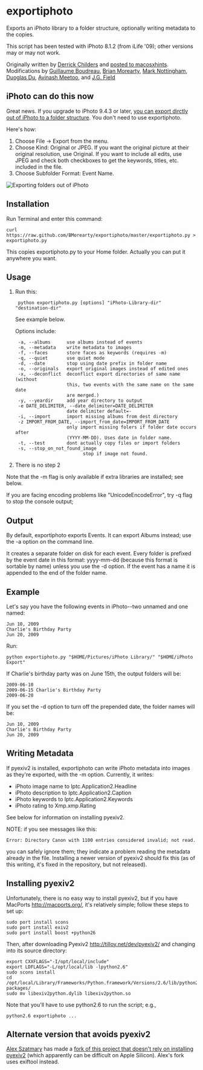 exportiphoto
============

Exports an iPhoto library to a folder structure, optionally writing
metadata to the copies.

This script has been tested with iPhoto 8.1.2 (from iLife '09); other versions
may or may not work.

Originally written by [Derrick Childers](https://github.com/derrickchilders) and
[posted to macosxhints](http://www.macosxhints.com/article.php?story=20081108132735425).
Modifications by
[Guillaume Boudreau](http://github.com/gboudreau),
[Brian Morearty](http://github.com/BMorearty),
[Mark Nottingham](http://github.com/mnot),
[Duoglas Du](http://github.com/duoglas),
[Avinash Meetoo](http://github.com/avinash), and
[J.G. Field](http://gitub.com/jgfield)

iPhoto can do this now
----------------------

Great news. If you upgrade to iPhoto 9.4.3 or later, [you can export
dirctly out of iPhoto to a folder
structure](https://discussions.apple.com/message/24759040#24759040). You don't need to use
exportiphoto.

Here's how:

1. Choose File &rarr; Export from the menu.
2. Choose Kind: Original or JPEG. If you want the original picture at
   their original resolution, use Original. If you want to include all
   edits, use JPEG and check both checkboxes to get the keywords,
   titles, etc. included in the file.
3. Choose Subfolder Format: Event Name.

![Exporting folders out of iPhoto](iPhoto11exportbyevent.png)

Installation
------------

Run Terminal and enter this command:

    curl https://raw.github.com/BMorearty/exportiphoto/master/exportiphoto.py > exportiphoto.py

This copies exportiphoto.py to your Home folder. Actually you can put it
anywhere you want.

Usage
-----

1. Run this:

        python exportiphoto.py [options] "iPhoto-Library-dir" "destination-dir"

    See example below.

    Options include:

        -a, --albums      use albums instead of events
        -m, --metadata    write metadata to images
        -f, --faces       store faces as keywords (requires -m)
        -q, --quiet       use quiet mode
        -d, --date        stop using date prefix in folder name
        -o, --originals   export original images instead of edited ones
        -x, --deconflict  deconflict export directories of same name (without
                          this, two events with the same name on the same date
                          are merged.)
        -y, --yeardir     add year directory to output
        -e DATE_DELIMITER, --date_delimiter=DATE_DELIMITER
                          date delimiter default=-
        -i, --import      import missing albums from dest directory
        -z IMPORT_FROM_DATE, --import_from_date=IMPORT_FROM_DATE
                          only import missing folers if folder date occurs after
                          (YYYY-MM-DD). Uses date in folder name.
        -t, --test        dont actually copy files or import folders
        -s, --stop_on_not_found_image
                                stop if image not found.


2. There is no step 2

Note that the -m flag is only available if extra libraries are installed;
see below.

If you are facing encoding problems like "UnicodeEncodeError", try -q flag to stop the console output;

Output
------

By default, exportiphoto exports Events.  It can export Albums instead; use
the -a option on the command line.

It creates a separate folder on disk for each event.  Every folder is prefixed
by the event date in this format: yyyy-mm-dd (because this format is sortable by name)
unless you use the -d option.
If the event has a name it is appended to the end of the folder name.

Example
-------

Let's say you have the following events in iPhoto--two unnamed and one named:

    Jun 10, 2009
    Charlie's Birthday Party
    Jun 20, 2009

Run:

    python exportiphoto.py "$HOME/Pictures/iPhoto Library/" "$HOME/iPhoto Export"

If Charlie's birthday party was on June 15th, the output folders will be:

    2009-06-10
    2009-06-15 Charlie's Birthday Party
    2009-06-20

If you set the -d option to turn off the prepended date, the folder names will be:

    Jun 10, 2009
    Charlie's Birthday Party
    Jun 20, 2009

Writing Metadata
----------------

If pyexiv2 is installed, exportiphoto can write iPhoto metadata into
images as they're exported, with the -m option. Currently, it writes:

 - iPhoto image name to Iptc.Application2.Headline
 - iPhoto description to Iptc.Application2.Caption
 - iPhoto keywords to Iptc.Application2.Keywords
 - iPhoto rating to Xmp.xmp.Rating

See below for information on installing pyexiv2.

NOTE: if you see messages like this:

    Error: Directory Canon with 1100 entries considered invalid; not read.

you can safely ignore them; they indicate a problem reading the metadata
already in the file. Installing a newer version of pyexiv2 should fix this
(as of this writing, it's fixed in the repository, but not released).

Installing pyexiv2
------------------

Unfortunately, there is no easy way to install pyexiv2, but if you have
MacPorts <http://macports.org/>, it's relatively simple; follow these steps
to set up:

    sudo port install scons
    sudo port install exiv2
    sudo port install boost +python26

Then, after downloading Pyexiv2 <http://tilloy.net/dev/pyexiv2/> and changing
into its source directory:

    export CXXFLAGS="-I/opt/local/include"
    export LDFLAGS="-L/opt/local/lib -lpython2.6"
    sudo scons install
    cd /opt/local/Library/Frameworks/Python.framework/Versions/2.6/lib/python2.6/site-packages/
    sudo mv libexiv2python.dylib libexiv2python.so

Note that you'll have to use python2.6 to run the script; e.g.,

    python2.6 exportiphoto ...

Alternate version that avoids pyexiv2
-------------------------------------

[Alex Szatmary](https://github.com/AlexSzatmary) has made a [fork of this project
that doesn't rely on installing pyexiv2](https://github.com/AlexSzatmary/exportiphoto) 
(which apparently can be difficult on Apple Silicon).
Alex's fork uses exiftool instead.
